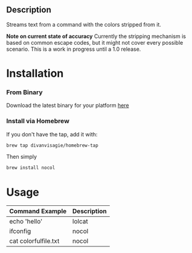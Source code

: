 ## Description

Streams text from a command with the colors stripped from it.

**Note on current state of accuracy**
Currently the stripping mechanism is based on common escape codes, but it might not cover every possible scenario. This is a work in progress until a 1.0 release.

# Installation

### From Binary

Download the latest binary for your platform [here](https://github.com/yourusername/nocol/releases)

### Install via Homebrew 
If you don't have the tap, add it with: 
```sh 
brew tap divanvisagie/homebrew-tap 
```

Then simply
```sh
brew install nocol
```

# Usage

| Command Example             | Description                                       |
|-----------------------------|---------------------------------------------------|
| echo 'hello' | lolcat | nocol | Strips colors from the output of `lolcat`.      |
| ifconfig | nocol             | Strips colors from the output of `ifconfig`.     |
| cat colorfulfile.txt | nocol | Strips colors from the contents of a file.       |
